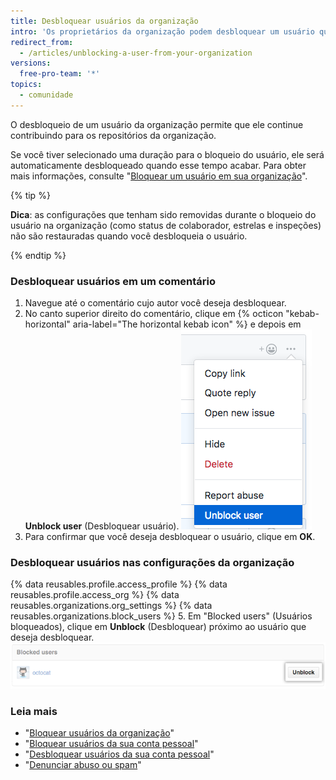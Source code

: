 ```yaml
---
title: Desbloquear usuários da organização
intro: 'Os proprietários da organização podem desbloquear um usuário que tenha sido bloqueado anteriormente, restaurando o acesso dele aos repositórios da organização.'
redirect_from:
  - /articles/unblocking-a-user-from-your-organization
versions:
  free-pro-team: '*'
topics:
  - comunidade
---
```


O desbloqueio de um usuário da organização permite que ele continue contribuindo para os repositórios da organização.

Se você tiver selecionado uma duração para o bloqueio do usuário, ele será automaticamente desbloqueado quando esse tempo acabar. Para obter mais informações, consulte "[Bloquear um usuário em sua organização](/articles/blocking-a-user-from-your-organization)".

{% tip %}

**Dica**: as configurações que tenham sido removidas durante o bloqueio do usuário na organização (como status de colaborador, estrelas e inspeções) não são restauradas quando você desbloqueia o usuário.

{% endtip %}

### Desbloquear usuários em um comentário

1. Navegue até o comentário cujo autor você deseja desbloquear.
2. No canto superior direito do comentário, clique em {% octicon "kebab-horizontal" aria-label="The horizontal kebab icon" %} e depois em **Unblock user** (Desbloquear usuário). ![Ícone horizontal kebab e menu comment moderation (moderação de comentários) mostrando a opção unblock user (desbloquear usuário)](/assets/images/help/repository/comment-menu-unblock-user.png)
3. Para confirmar que você deseja desbloquear o usuário, clique em **OK**.

### Desbloquear usuários nas configurações da organização

{% data reusables.profile.access_profile %}
{% data reusables.profile.access_org %}
{% data reusables.organizations.org_settings %}
{% data reusables.organizations.block_users %}
5. Em "Blocked users" (Usuários bloqueados), clique em **Unblock** (Desbloquear) próximo ao usuário que deseja desbloquear. ![Botão Unblock user (Desbloquear usuário)](/assets/images/help/organizations/org-unblock-user-button.png)

### Leia mais

- "[Bloquear usuários da organização](/articles/blocking-a-user-from-your-organization)"
- "[Bloquear usuários da sua conta pessoal](/articles/blocking-a-user-from-your-personal-account)"
- "[Desbloquear usuários da sua conta pessoal](/articles/unblocking-a-user-from-your-personal-account)"
- "[Denunciar abuso ou spam](/articles/reporting-abuse-or-spam)"
